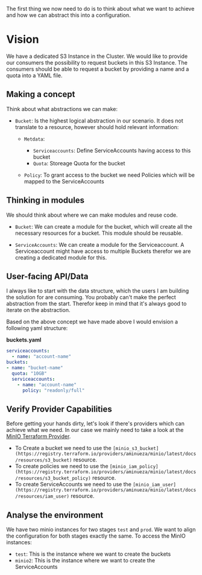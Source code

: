 The first thing we now need to do is to think about what we want to achieve and how we can abstract this into a configuration.

# Vision

We have a dedicated S3 Instance in the Cluster. We would like to provide our consumers the possibility to request buckets in this S3 Instance. The consumers should be able to request a bucket by providing a name and a quota into a YAML file.

## Making a concept

Think about what abstractions we can make:

  * `Bucket`: Is the highest logical abstraction in our scenario. It does not translate to a resource, however should hold relevant information:
  
    * `Metdata`:
      * `Serviceaccounts`: Define ServiceAccounts having access to this bucket
      * `Quota`: Storeage Quota for the bucket
  
    * `Policy`: To grant access to the bucket we need Policies which will be mapped to the ServiceAccounts

## Thinking in modules

We should think about where we can make modules and reuse code. 

  * `Bucket`: We can create a module for the bucket, which will create all the necessary resources for a bucket. This module should be reusable.

  * `ServiceAccounts`: We can create a module for the Serviceaccount. A Serviceaccount might have access to multiple Buckets therefor we are creating a dedicated module for this.


## User-facing API/Data

I always like to start with the data structure, which the users I am building the solution for are consuming. You probably can't make the perfect abstraction from the start. Therefor keep in mind that it's always good to iterate on the abstraction. 

Based on the above concept we have made above I would envision a following yaml structure:

**buckets.yaml**
```yaml
serviceaccounts:
  - name: "account-name"
buckets:
- name: "bucket-name"
  quota: "10GB"
  serviceaccounts:
    - name: "account-name"
      policy: "readonly/full"
```

## Verify Provider Capabilities

Before getting your hands dirty, let's look if there's providers which can achieve what we need. In our case we mainly need to take a look at the [MinIO Terraform Provider](https://registry.terraform.io/providers/aminueza/minio/latest/docs).

  * To Create a bucket we need to use the `[minio_s3_bucket](https://registry.terraform.io/providers/aminueza/minio/latest/docs/resources/s3_bucket)` resource.
  * To create policies we need to use the `[minio_iam_policy](https://registry.terraform.io/providers/aminueza/minio/latest/docs/resources/s3_bucket_policy)` resource.
  * To create ServiceAccounts we need to use the `[minio_iam_user](https://registry.terraform.io/providers/aminueza/minio/latest/docs/resources/iam_user)` resource.


## Analyse the environment

We have two minio instances for two stages `test` and `prod`. We want to align the configuration for both stages exactly the same. To access the MinIO instances:

  * `test`: This is the instance where we want to create the buckets
  * `minio2`: This is the instance where we want to create the ServiceAccounts




